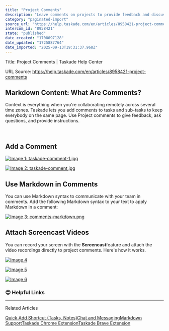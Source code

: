 ```yaml
---
title: "Project Comments"
description: "Leave comments on projects to provide feedback and discuss tasks with your team."
category: "paginated-import"
source_url: "https://help.taskade.com/en/articles/8958421-project-comments"
intercom_id: "8958421"
state: "published"
date_created: "1708097128"
date_updated: "1725887764"
date_imported: "2025-09-13T19:31:37.968Z"
---
```


Title: Project Comments | Taskade Help Center

URL Source: https://help.taskade.com/en/articles/8958421-project-comments

Markdown Content:
**What Are Comments?**
----------------------

Context is everything when you're collaborating remotely across several time zones. Taskade lets you add comments to tasks and sub-tasks to keep everybody on the same page. Use Project comments to give feedback, ask questions, and provide instructions.

​

**Add a Comment**
-----------------

[![Image 1: taskade-comment-1.jpg](https://taskade.intercom-attachments-7.com/i/o/965373843/8427d677a1b3cc0d27158a18/7519900239251?expires=1757793600&signature=13a8b4e4fd913de321b903e8d37f8e5f708e74c7cd6990d2c240e4855c9bdde0&req=fSYiFc59lYVcFb4f3HP0gFc2c%2FiGZhjYzGWgZIVdW%2BNe28vXCAtHsPzq7mV7%0ApNDogDgDhpZINIV9qQ%3D%3D%0A)](https://taskade.intercom-attachments-7.com/i/o/965373843/8427d677a1b3cc0d27158a18/7519900239251?expires=1757793600&signature=13a8b4e4fd913de321b903e8d37f8e5f708e74c7cd6990d2c240e4855c9bdde0&req=fSYiFc59lYVcFb4f3HP0gFc2c%2FiGZhjYzGWgZIVdW%2BNe28vXCAtHsPzq7mV7%0ApNDogDgDhpZINIV9qQ%3D%3D%0A)

[![Image 2: taskade-comment.jpg](https://taskade.intercom-attachments-7.com/i/o/965373842/4efe559833ea24917cbbec2d/7519960795027?expires=1757793600&signature=dd0d0ad7ffd09448e5041a6a59e6b8dca319c58e5d77696d8ea6a8bcab3f3f48&req=fSYiFc59lYVdFb4f3HP0gNYGqze9tdbLTIeDs04eG8GZ%2BVlDoDj8EBYX%2Fuv0%0Ambwlg9Oe4zRIkjMw4g%3D%3D%0A)](https://taskade.intercom-attachments-7.com/i/o/965373842/4efe559833ea24917cbbec2d/7519960795027?expires=1757793600&signature=dd0d0ad7ffd09448e5041a6a59e6b8dca319c58e5d77696d8ea6a8bcab3f3f48&req=fSYiFc59lYVdFb4f3HP0gNYGqze9tdbLTIeDs04eG8GZ%2BVlDoDj8EBYX%2Fuv0%0Ambwlg9Oe4zRIkjMw4g%3D%3D%0A)

**Use Markdown in Comments**
----------------------------

You can use Markdown syntax to communicate with your team in comments. Add the following Markdown syntax to your text to apply Markdown in a comment:

[![Image 3: comments-markdown.png](https://taskade.intercom-attachments-7.com/i/o/965373850/eef7c46ccf1ef2ecdaaba3ec/14215227743763?expires=1757793600&signature=bef8520a63457082cd1831fbb77852b0c33b9e42156440a0b7ea312b610045e9&req=fSYiFc59lYRfFb4f3HP0gGjriO5GVWDMo1ndFdIaCTeuS0mK7NgDDN3hS0w7%0Av7NsdR2dA9Rssuj0aQ%3D%3D%0A)](https://taskade.intercom-attachments-7.com/i/o/965373850/eef7c46ccf1ef2ecdaaba3ec/14215227743763?expires=1757793600&signature=bef8520a63457082cd1831fbb77852b0c33b9e42156440a0b7ea312b610045e9&req=fSYiFc59lYRfFb4f3HP0gGjriO5GVWDMo1ndFdIaCTeuS0mK7NgDDN3hS0w7%0Av7NsdR2dA9Rssuj0aQ%3D%3D%0A)

**Attach Screencast Videos**
----------------------------

You can record your screen with the **Screencast**feature and attach the video recordings directly to project comments. Here's how it works.

[![Image 4](https://downloads.intercomcdn.com/i/o/980811574/39f56a32440571b3ff113c0e/screencast-comment.png?expires=1757793600&signature=31a378d620b2ef52eb7afe79e6a7b298a7dad757c23ceecc9d625c447504ec4d&req=fSgnHsh%2FmIZbFb4f3HP0gNh0GvQMg8gjSojoEYWVruNvuhm%2BiqUdbOrmZI6O%0A%2BqsrUHZ0TLOMtg9LKA%3D%3D%0A)](https://downloads.intercomcdn.com/i/o/980811574/39f56a32440571b3ff113c0e/screencast-comment.png?expires=1757793600&signature=31a378d620b2ef52eb7afe79e6a7b298a7dad757c23ceecc9d625c447504ec4d&req=fSgnHsh%2FmIZbFb4f3HP0gNh0GvQMg8gjSojoEYWVruNvuhm%2BiqUdbOrmZI6O%0A%2BqsrUHZ0TLOMtg9LKA%3D%3D%0A)

[![Image 5](https://downloads.intercomcdn.com/i/o/979105126/40f7e699e47a1159dc44edd4/screencast-1.jpg?expires=1757793600&signature=2843274e1adab22a9eb6e11232418116a57b49dc3379c001c4b12b5a32a0ff88&req=fScuF8l7nINZFb4f3HP0gKCPivMMbFNC2uZ5Ih1dXzQX7rb9woUri8mGi3kS%0A2MGwhycKlrWfW4ParA%3D%3D%0A)](https://downloads.intercomcdn.com/i/o/979105126/40f7e699e47a1159dc44edd4/screencast-1.jpg?expires=1757793600&signature=2843274e1adab22a9eb6e11232418116a57b49dc3379c001c4b12b5a32a0ff88&req=fScuF8l7nINZFb4f3HP0gKCPivMMbFNC2uZ5Ih1dXzQX7rb9woUri8mGi3kS%0A2MGwhycKlrWfW4ParA%3D%3D%0A)

[![Image 6](https://downloads.intercomcdn.com/i/o/979110617/bda61b874284e525e9e36ca9/screencast-2.png?expires=1757793600&signature=9e448dcaf4e897b5ad64376a49b38852292a0677e81902e28ffdbaf58f530123&req=fScuF8h%2Bm4BYFb4f3HP0gOBVgEb1joR1AOrLwU%2FLVbjDK9hAjQEF%2B0stiIcA%0A8gaMl9H0dhVwpD4SAA%3D%3D%0A)](https://downloads.intercomcdn.com/i/o/979110617/bda61b874284e525e9e36ca9/screencast-2.png?expires=1757793600&signature=9e448dcaf4e897b5ad64376a49b38852292a0677e81902e28ffdbaf58f530123&req=fScuF8h%2Bm4BYFb4f3HP0gOBVgEb1joR1AOrLwU%2FLVbjDK9hAjQEF%2B0stiIcA%0A8gaMl9H0dhVwpD4SAA%3D%3D%0A)

### **😊 Helpful Links**

* * *

Related Articles

[Quick Add Shortcut (Tasks, Notes)](https://help.taskade.com/en/articles/8958404-quick-add-shortcut-tasks-notes)[Chat and Messaging](https://help.taskade.com/en/articles/8958420-chat-and-messaging)[Markdown Support](https://help.taskade.com/en/articles/8958515-markdown-support)[Taskade Chrome Extension](https://help.taskade.com/en/articles/8958543-taskade-chrome-extension)[Taskade Brave Extension](https://help.taskade.com/en/articles/8958546-taskade-brave-extension)
